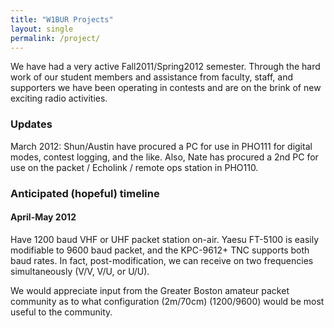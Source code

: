 ```yaml
---
title: "W1BUR Projects"
layout: single
permalink: /project/
---
```


We have had a very active Fall2011/Spring2012 semester. 
Through the hard work of our student members and assistance from faculty, staff, and supporters we have been operating in contests and are on the brink of new exciting radio activities.

### Updates
March 2012: Shun/Austin have procured a PC for use in PHO111 for digital modes, contest logging, and the like.
Also, Nate has procured a 2nd PC for use on the packet / Echolink / remote ops station in PHO110.

### Anticipated (hopeful) timeline

#### April-May 2012
Have 1200 baud VHF or UHF packet station on-air. 
Yaesu FT-5100 is easily modifiable to 9600 baud packet, and the KPC-9612+ TNC supports both baud rates. 
In fact, post-modification, we can receive on two frequencies simultaneously (V/V, V/U, or U/U). 

We would appreciate input from the Greater Boston amateur packet community as to what configuration (2m/70cm) (1200/9600) would be most useful to the community.

